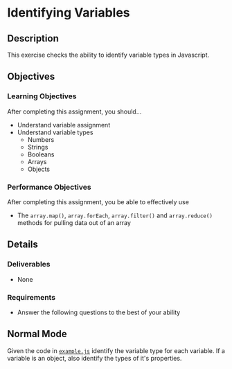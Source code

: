 # Identifying Variables

## Description

This exercise checks the ability to identify variable types in Javascript.

## Objectives

### Learning Objectives

After completing this assignment, you should…

* Understand variable assignment
* Understand variable types
  * Numbers
  * Strings
  * Booleans
  * Arrays
  * Objects

### Performance Objectives

After completing this assignment, you be able to effectively use

* The `array.map()`, `array.forEach`, `array.filter()` and `array.reduce()` methods for pulling data out of an array

## Details

### Deliverables

* None

### Requirements

* Answer the following questions to the best of your ability

## Normal Mode

Given the code in [`example.js`](example.js) identify the variable type for each variable.
If a variable is an object, also identify the types of it's properties.
